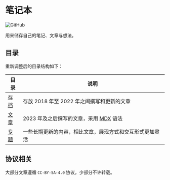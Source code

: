 # 笔记本

![GitHub](https://img.shields.io/github/license/Lifeni/notebook)

用来储存自己的笔记、文章与想法。

## 目录

重新调整后的目录结构如下：

| 目录            | 说明                                                         |
| --------------- | ------------------------------------------------------------ |
| [存档](./存档/) | 存放 2018 年至 2022 年之间撰写和更新的文章                   |
| [文章](./文章/) | 2023 年及之后撰写的文章，采用 [MDX](https://mdxjs.com/) 语法 |
| [专题](./专题/) | 一些长期更新的内容，相比文章，展现方式和交互形式更加灵活     |

## 协议相关

大部分文章遵循 `CC-BY-SA-4.0` 协议，少部分不许转载。
